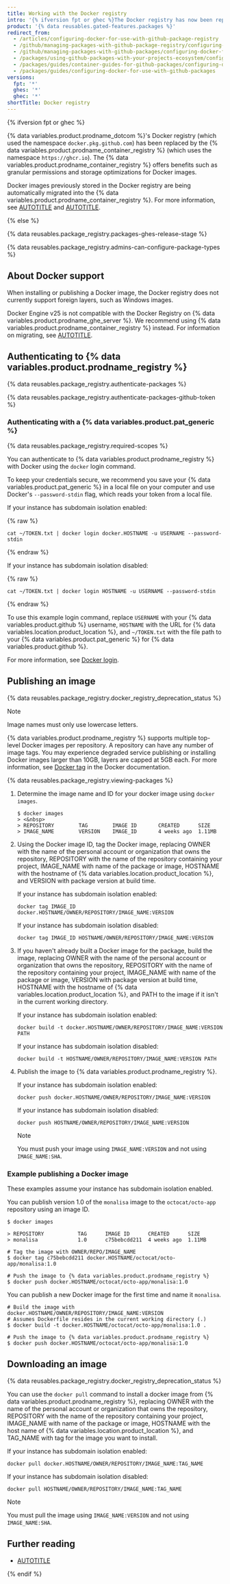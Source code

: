 ```yaml
---
title: Working with the Docker registry
intro: '{% ifversion fpt or ghec %}The Docker registry has now been replaced by the {% data variables.product.prodname_container_registry %}.{% else %}You can push and pull your Docker images using the {% data variables.product.prodname_registry %} Docker registry.{% endif %}'
product: '{% data reusables.gated-features.packages %}'
redirect_from:
  - /articles/configuring-docker-for-use-with-github-package-registry
  - /github/managing-packages-with-github-package-registry/configuring-docker-for-use-with-github-package-registry
  - /github/managing-packages-with-github-packages/configuring-docker-for-use-with-github-packages
  - /packages/using-github-packages-with-your-projects-ecosystem/configuring-docker-for-use-with-github-packages
  - /packages/guides/container-guides-for-github-packages/configuring-docker-for-use-with-github-packages
  - /packages/guides/configuring-docker-for-use-with-github-packages
versions:
  fpt: '*'
  ghes: '*'
  ghec: '*'
shortTitle: Docker registry
---
```


<!-- Main versioning block. Short page for dotcom -->
{% ifversion fpt or ghec %}

{% data variables.product.prodname_dotcom %}'s Docker registry (which used the namespace `docker.pkg.github.com`) has been replaced by the {% data variables.product.prodname_container_registry %} (which uses the namespace `https://ghcr.io`). The {% data variables.product.prodname_container_registry %} offers benefits such as granular permissions and storage optimizations for Docker images.

Docker images previously stored in the Docker registry are being automatically migrated into the {% data variables.product.prodname_container_registry %}. For more information, see [AUTOTITLE](/packages/working-with-a-github-packages-registry/migrating-to-the-container-registry-from-the-docker-registry) and [AUTOTITLE](/packages/working-with-a-github-packages-registry/working-with-the-container-registry).

{% else %}
<!-- The remainder of this article is displayed for releases that don't support the Container registry -->

{% data reusables.package_registry.packages-ghes-release-stage %}

{% data reusables.package_registry.admins-can-configure-package-types %}

## About Docker support

When installing or publishing a Docker image, the Docker registry does not currently support foreign layers, such as Windows images.

Docker Engine v25 is not compatible with the Docker Registry on {% data variables.product.prodname_ghe_server %}. We recommend using {% data variables.product.prodname_container_registry %} instead. For information on migrating, see [AUTOTITLE](/packages/working-with-a-github-packages-registry/migrating-to-the-container-registry-from-the-docker-registry).

## Authenticating to {% data variables.product.prodname_registry %}

{% data reusables.package_registry.authenticate-packages %}

{% data reusables.package_registry.authenticate-packages-github-token %}

### Authenticating with a {% data variables.product.pat_generic %}

{% data reusables.package_registry.required-scopes %}

You can authenticate to {% data variables.product.prodname_registry %} with Docker using the `docker` login command.

To keep your credentials secure, we recommend you save your {% data variables.product.pat_generic %} in a local file on your computer and use Docker's `--password-stdin` flag, which reads your token from a local file.

If your instance has subdomain isolation enabled:

{% raw %}

```shell
cat ~/TOKEN.txt | docker login docker.HOSTNAME -u USERNAME --password-stdin
```

{% endraw %}

If your instance has subdomain isolation disabled:

{% raw %}

```shell
cat ~/TOKEN.txt | docker login HOSTNAME -u USERNAME --password-stdin
```

{% endraw %}

To use this example login command, replace `USERNAME` with your {% data variables.product.github %} username, `HOSTNAME` with the URL for {% data variables.location.product_location %}, and `~/TOKEN.txt` with the file path to your {% data variables.product.pat_generic %} for {% data variables.product.github %}.

For more information, see [Docker login](https://docs.docker.com/engine/reference/commandline/login/#provide-a-password-using-stdin).

## Publishing an image

{% data reusables.package_registry.docker_registry_deprecation_status %}

> [!NOTE]
> Image names must only use lowercase letters.

{% data variables.product.prodname_registry %} supports multiple top-level Docker images per repository. A repository can have any number of image tags. You may experience degraded service publishing or installing Docker images larger than 10GB, layers are capped at 5GB each. For more information, see [Docker tag](https://docs.docker.com/engine/reference/commandline/tag/) in the Docker documentation.

{% data reusables.package_registry.viewing-packages %}

1. Determine the image name and ID for your docker image using `docker images`.

   ```shell
   $ docker images
   > <&nbsp>
   > REPOSITORY        TAG        IMAGE ID       CREATED      SIZE
   > IMAGE_NAME        VERSION    IMAGE_ID       4 weeks ago  1.11MB
   ```

1. Using the Docker image ID, tag the Docker image, replacing OWNER with the name of the personal account or organization that owns the repository, REPOSITORY with the name of the repository containing your project, IMAGE_NAME with name of the package or image, HOSTNAME with the hostname of {% data variables.location.product_location %}, and VERSION with package version at build time.

   If your instance has subdomain isolation enabled:

   ```shell
   docker tag IMAGE_ID docker.HOSTNAME/OWNER/REPOSITORY/IMAGE_NAME:VERSION
   ```

   If your instance has subdomain isolation disabled:

   ```shell
   docker tag IMAGE_ID HOSTNAME/OWNER/REPOSITORY/IMAGE_NAME:VERSION
   ```

1. If you haven't already built a Docker image for the package, build the image, replacing OWNER with the name of the personal account or organization that owns the repository, REPOSITORY with the name of the repository containing your project, IMAGE_NAME with name of the package or image, VERSION with package version at build time, HOSTNAME with the hostname of {% data variables.location.product_location %}, and PATH to the image if it isn't in the current working directory.

   If your instance has subdomain isolation enabled:

   ```shell
   docker build -t docker.HOSTNAME/OWNER/REPOSITORY/IMAGE_NAME:VERSION PATH
   ```

   If your instance has subdomain isolation disabled:

   ```shell
   docker build -t HOSTNAME/OWNER/REPOSITORY/IMAGE_NAME:VERSION PATH
   ```

1. Publish the image to {% data variables.product.prodname_registry %}.

   If your instance has subdomain isolation enabled:

   ```shell
   docker push docker.HOSTNAME/OWNER/REPOSITORY/IMAGE_NAME:VERSION
   ```

   If your instance has subdomain isolation disabled:

   ```shell
   docker push HOSTNAME/OWNER/REPOSITORY/IMAGE_NAME:VERSION
   ```

   > [!NOTE]
   > You must push your image using `IMAGE_NAME:VERSION` and not using `IMAGE_NAME:SHA`.

### Example publishing a Docker image

These examples assume your instance has subdomain isolation enabled.

You can publish version 1.0 of the `monalisa` image to the `octocat/octo-app` repository using an image ID.

```shell
$ docker images

> REPOSITORY           TAG      IMAGE ID      CREATED      SIZE
> monalisa             1.0      c75bebcdd211  4 weeks ago  1.11MB

# Tag the image with OWNER/REPO/IMAGE_NAME
$ docker tag c75bebcdd211 docker.HOSTNAME/octocat/octo-app/monalisa:1.0

# Push the image to {% data variables.product.prodname_registry %}
$ docker push docker.HOSTNAME/octocat/octo-app/monalisa:1.0
```

You can publish a new Docker image for the first time and name it `monalisa`.

```shell
# Build the image with docker.HOSTNAME/OWNER/REPOSITORY/IMAGE_NAME:VERSION
# Assumes Dockerfile resides in the current working directory (.)
$ docker build -t docker.HOSTNAME/octocat/octo-app/monalisa:1.0 .

# Push the image to {% data variables.product.prodname_registry %}
$ docker push docker.HOSTNAME/octocat/octo-app/monalisa:1.0
```

## Downloading an image

{% data reusables.package_registry.docker_registry_deprecation_status %}

You can use the `docker pull` command to install a docker image from {% data variables.product.prodname_registry %}, replacing OWNER with the name of the personal account or organization that owns the repository, REPOSITORY with the name of the repository containing your project, IMAGE_NAME with name of the package or image, HOSTNAME with the host name of {% data variables.location.product_location %}, and TAG_NAME with tag for the image you want to install.

If your instance has subdomain isolation enabled:

```shell
docker pull docker.HOSTNAME/OWNER/REPOSITORY/IMAGE_NAME:TAG_NAME
```

If your instance has subdomain isolation disabled:

```shell
docker pull HOSTNAME/OWNER/REPOSITORY/IMAGE_NAME:TAG_NAME
```

> [!NOTE]
> You must pull the image using `IMAGE_NAME:VERSION` and not using `IMAGE_NAME:SHA`.

## Further reading

* [AUTOTITLE](/packages/learn-github-packages/deleting-and-restoring-a-package)

{% endif %}  <!-- End of main versioning block -->
